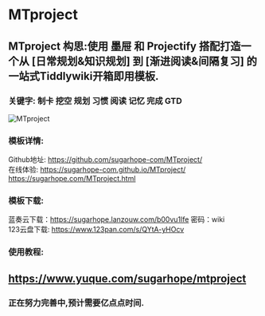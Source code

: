 # MTproject
## MTproject 构思:使用 墨屉 和 Projectify 搭配打造一个从 [日常规划&知识规划] 到 [渐进阅读&间隔复习] 的一站式Tiddlywiki开箱即用模板.  
### 关键字: 制卡 挖空 规划 习惯 阅读 记忆 完成 GTD   
![MTproject](https://user-images.githubusercontent.com/105823680/179948876-0e3f0bc8-11cf-4052-ae63-ddb8635208eb.png)   
### 模板详情:   
Github地址: https://github.com/sugarhope-com/MTproject/   
在线体验: https://sugarhope-com.github.io/MTproject/   https://sugarhope.com/MTproject.html
### 模板下载:
蓝奏云下载：https://sugarhope.lanzouw.com/b00vu1lfe 密码：wiki   
123云盘下载: https://www.123pan.com/s/QYtA-yHOcv   
### 使用教程:   
## https://www.yuque.com/sugarhope/mtproject
### 正在努力完善中,预计需要亿点点时间.

